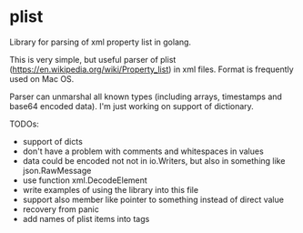 # plist
Library for parsing of xml property list in golang.

This is very simple, but useful parser of plist (https://en.wikipedia.org/wiki/Property_list) in xml files. Format is frequently used on Mac OS.

Parser can unmarshal all known types (including arrays, timestamps and base64 encoded data). I'm just working on support of dictionary.

TODOs:
- support of dicts
- don't have a problem with comments and whitespaces in values
- data could be encoded not not in io.Writers, but also in something like json.RawMessage
- use function xml.DecodeElement
- write examples of using the library into this file
- support also member like pointer to something instead of direct value
- recovery from panic
- add names of plist items into tags
